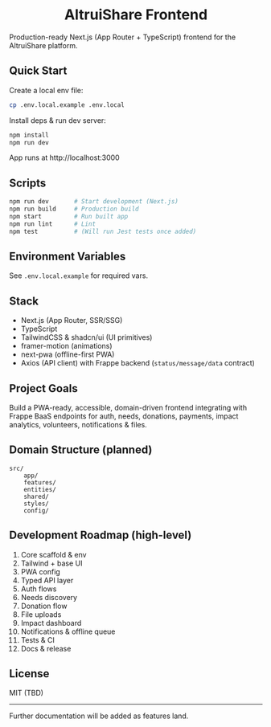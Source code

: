 <h1 align="center">AltruiShare Frontend</h1>

Production-ready Next.js (App Router + TypeScript) frontend for the AltruiShare platform.

## Quick Start

Create a local env file:
```bash
cp .env.local.example .env.local
```

Install deps & run dev server:
```bash
npm install
npm run dev
```
App runs at http://localhost:3000

## Scripts
```bash
npm run dev       # Start development (Next.js)
npm run build     # Production build
npm start         # Run built app
npm run lint      # Lint
npm test          # (Will run Jest tests once added)
```

## Environment Variables
See `.env.local.example` for required vars.

## Stack
- Next.js (App Router, SSR/SSG)
- TypeScript
- TailwindCSS & shadcn/ui (UI primitives)
- framer-motion (animations)
- next-pwa (offline-first PWA)
- Axios (API client) with Frappe backend (`status/message/data` contract)

## Project Goals
Build a PWA-ready, accessible, domain-driven frontend integrating with Frappe BaaS endpoints for auth, needs, donations, payments, impact analytics, volunteers, notifications & files.

## Domain Structure (planned)
```
src/
	app/
	features/
	entities/
	shared/
	styles/
	config/
```

## Development Roadmap (high-level)
1. Core scaffold & env
2. Tailwind + base UI
3. PWA config
4. Typed API layer
5. Auth flows
6. Needs discovery
7. Donation flow
8. File uploads
9. Impact dashboard
10. Notifications & offline queue
11. Tests & CI
12. Docs & release

## License
MIT (TBD)

---
Further documentation will be added as features land.
